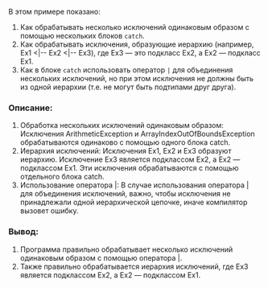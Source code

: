 В этом примере показано:
1. Как обрабатывать несколько исключений одинаковым образом с помощью нескольких блоков `catch`.
2. Как обрабатывать исключения, образующие иерархию (например, Ex1 <|-- Ex2 <|-- Ex3), где Ex3 — это подкласс Ex2, а Ex2 — подкласс Ex1.
3. Как в блоке `catch` использовать оператор `|` для объединения нескольких исключений, но при этом исключения не должны быть из одной иерархии (т.е. не могут быть подтипами друг друга).
### Описание:
1. Обработка нескольких исключений одинаковым образом: Исключения ArithmeticException и ArrayIndexOutOfBoundsException обрабатываются одинаково с помощью одного блока catch.
2. Иерархия исключений: Исключения Ex1, Ex2 и Ex3 образуют иерархию. Исключение Ex3 является подклассом Ex2, а Ex2 — подклассом Ex1. Эти исключения обрабатываются с помощью отдельного блока catch.
3. Использование оператора |: В случае использования оператора | для объединения исключений, важно, чтобы исключения не принадлежали одной иерархической цепочке, иначе компилятор вызовет ошибку.
### Вывод:
1. Программа правильно обрабатывает несколько исключений одинаковым образом с помощью оператора |.
2. Также правильно обрабатывается иерархия исключений, где Ex3 является подклассом Ex2, а Ex2 — подклассом Ex1.